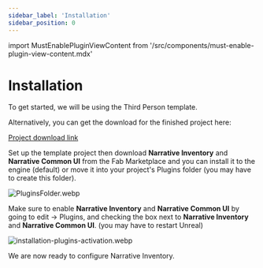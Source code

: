 ```yaml
---
sidebar_label: 'Installation'
sidebar_position: 0
---
```

import MustEnablePluginViewContent from '/src/components/must-enable-plugin-view-content.mdx'

# Installation

To get started, we will be using the Third Person template.

Alternatively, you can get the download for the finished project here:

[Project download link](https://drive.google.com/file/d/1FuQc0BaB9BwpAAsH-Xq5fhrxowwh6qk_/view)

Set up the template project then download **Narrative Inventory** and **Narrative Common UI** from the Fab Marketplace and you can install it to the engine (default) or move it into your project's Plugins folder (you may have to create this folder).

![PluginsFolder.webp](//img/inventory/PluginsFolder.webp)

Make sure to enable **Narrative Inventory** and **Narrative Common UI** by going to edit -> Plugins, and checking the box next to **Narrative Inventory** and **Narrative Common UI**. (you may have to restart Unreal)

![installation-plugins-activation.webp](//img/inventory/installation-plugins-activation.webp)

We are now ready to configure Narrative Inventory.

<MustEnablePluginViewContent/>